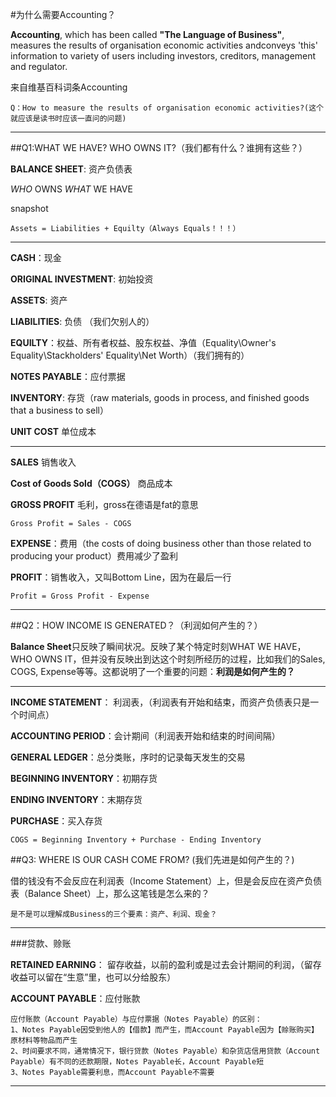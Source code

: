 #为什么需要Accounting？

**Accounting**, which has been called **"The Language of Business"**, measures the results of organisation economic activities andconveys 'this' information to variety of users including investors, creditors, management and regulator.

来自维基百科词条Accounting

	Q：How to measure the results of organisation economic activities?(这个就应该是读书时应该一直问的问题)


----


##Q1:WHAT WE HAVE? WHO OWNS IT?（我们都有什么？谁拥有这些？）



**BALANCE SHEET**: 资产负债表 

*WHO* OWNS *WHAT* WE HAVE

snapshot

	Assets = Liabilities + Equilty（Always Equals！！！）

----

**CASH**：现金

**ORIGINAL INVESTMENT**: 初始投资

**ASSETS**: 资产

**LIABILITIES**: 负债 （我们欠别人的）

**EQUILTY**：权益、所有者权益、股东权益、净值（Equality\Owner's Equality\Stackholders' Equality\Net Worth）（我们拥有的）

**NOTES PAYABLE**：应付票据

**INVENTORY**: 存货（raw materials, goods in process, and finished goods that a business to sell）

**UNIT COST** 单位成本

----
**SALES** 销售收入

**Cost of Goods Sold（COGS）** 商品成本

**GROSS PROFIT** 毛利，gross在德语是fat的意思

	Gross Profit = Sales - COGS

**EXPENSE**：费用（the costs of doing business other than those related to producing your product）费用减少了盈利

**PROFIT**：销售收入，又叫Bottom Line，因为在最后一行

	Profit = Gross Profit - Expense

---

##Q2：HOW INCOME IS GENERATED？（利润如何产生的？）


**Balance Sheet**只反映了瞬间状况。反映了某个特定时刻WHAT WE HAVE， WHO OWNS IT，但并没有反映出到达这个时刻所经历的过程，比如我们的Sales, COGS, Expense等等。这都说明了一个重要的问题：**利润是如何产生的？**

---
**INCOME STATEMENT**： 利润表，（利润表有开始和结束，而资产负债表只是一个时间点）

**ACCOUNTING PERIOD**：会计期间（利润表开始和结束的时间间隔）

**GENERAL LEDGER**：总分类账，序时的记录每天发生的交易

**BEGINNING INVENTORY**：初期存货

**ENDING INVENTORY**：末期存货

**PURCHASE**：买入存货

	COGS = Beginning Inventory + Purchase - Ending Inventory
	 

##Q3: WHERE IS OUR CASH COME FROM? (我们先进是如何产生的？)

借的钱没有不会反应在利润表（Income Statement）上，但是会反应在资产负债表（Balance Sheet）上，那么这笔钱是怎么来的？


	是不是可以理解成Business的三个要素：资产、利润、现金？

---

###贷款、赊账

**RETAINED EARNING**： 留存收益，以前的盈利或是过去会计期间的利润，（留存收益可以留在“生意”里，也可以分给股东）

**ACCOUNT PAYABLE**：应付账款

	应付账款（Account Payable）与应付票据（Notes Payable）的区别：
	1、Notes Payable因受到他人的【借款】而产生，而Account Payable因为【赊账购买】原材料等物品而产生
	2、时间要求不同，通常情况下，银行贷款（Notes Payable）和杂货店信用贷款（Account Payable）有不同的还款期限，Notes Payable长，Account Payable短
	3、Notes Payable需要利息，而Account Payable不需要

---	
